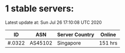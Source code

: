 # 1 stable servers:

Latest update at: Sun Jul 26 17:10:08 UTC 2020

| ID | ASN | Server Country | Online |
| -- | --- | -------------- | ------ |
| #.0322 | AS45102 | Singapore | 151 hrs |

